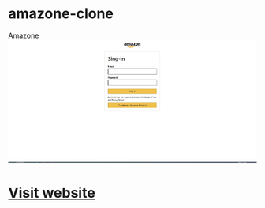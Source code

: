 # amazone-clone
Amazone
<img src="https://github.com/shubhamy17/amazone-clone/blob/main/amzone.gif">
# <a href="https://amazone-cloneshubham.netlify.app/">Visit website</a>
